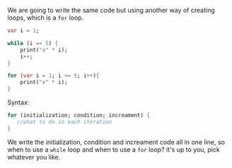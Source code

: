 We are going to write the same code but using another way of creating loops, which is a `for` loop.

```dart
var i = 1;

while (i =< 5) {
    print("x" * i);
    i++;
}
```

```dart
for (var i = 1; i <= 5; i++){
    print("x" * i);
}
```

Syntax:

```dart
for (initialization; condition; increament) {
   //what to do in each iteration
}
```

We write the initialization, condition and increament code all in one line, so when to use a `while` loop and when to use a `for` loop? it's up to you, pick whatever you like.
